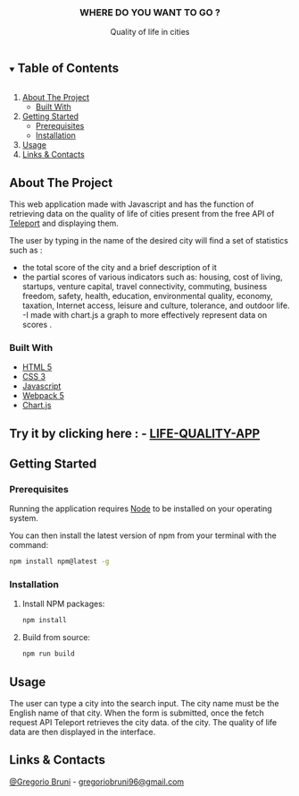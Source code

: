 <p align="center">

  <h3 align="center">WHERE DO YOU WANT TO GO ?</h3>

  <p align="center">
  Quality of life in cities
  </p>
</p>

<details open="open">
  <summary><h2 style="display: inline-block">Table of Contents</h2></summary>
  <ol>
    <li>
      <a href="#about-the-project">About The Project</a>
      <ul>
        <li><a href="#built-with">Built With</a></li>
      </ul>
    </li>
    <li>
      <a href="#getting-started">Getting Started</a>
      <ul>
        <li><a href="#prerequisites">Prerequisites</a></li>
        <li><a href="#installation">Installation</a></li>
      </ul>
    </li>
    <li><a href="#usage">Usage</a></li>
    <li><a href="#links-contacts">Links & Contacts</a></li>
  </ol>
</details>

## About The Project

This web application made with Javascript and has the function of retrieving data on the quality of life of cities present from the free API of [Teleport](https://developers.teleport.org/api/getting_started/) and displaying them.

The user by typing in the name of the desired city will find a set of statistics such as :

- the total score of the city and a brief description of it
- the partial scores of various indicators such as: housing, cost of living, startups, venture capital, travel connectivity, commuting, business freedom, safety, health, education, environmental quality, economy, taxation, Internet access, leisure and culture, tolerance, and outdoor life.
-I made with chart.js a graph to more effectively represent data on scores .
### Built With

- [HTML 5](https://developer.mozilla.org/en-US/docs/Glossary/HTML)
- [CSS 3](https://developer.mozilla.org/en-US/docs/Web/CSS)
- [Javascript](https://developer.mozilla.org/en-US/docs/Web/JavaScript?retiredLocale=it)
- [Webpack 5](https://webpack.js.org/blog/2020-10-10-webpack-5-release/)
- [Chart.js]( https://www.chartjs.org/docs/latest/)

## Try it by clicking here :  - [LIFE-QUALITY-APP](https://city-life-quality-app.netlify.app//)

## Getting Started

### Prerequisites

Running the application requires [Node](https://nodejs.org/en/) to be installed on your operating system.

You can then install the latest version of npm from your terminal with the command:

```sh
npm install npm@latest -g
```

### Installation

1. Install NPM packages:

   ```sh
   npm install
   ```

2. Build from source:

   ```sh
   npm run build
   ```

## Usage

The user can type a city into the search input. The city name must be the English name of that city. When the form is submitted, once the fetch request API Teleport retrieves the city data.
of the city. The quality of life data are then displayed in the interface.

## Links & Contacts

[@Gregorio Bruni](/) - gregoriobruni96@gmail.com
